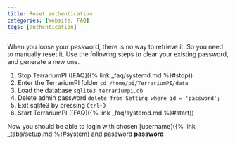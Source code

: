 ```yaml
---
title: Reset authentication
categories: [Website, FAQ]
tags: [authentication]
---
```


When you loose your password, there is no way to retrieve it. So you need to
manually reset it. Use the following steps to clear your existing password, and
generate a new one.

1. Stop TerrariumPI ([FAQ]({% link _faq/systemd.md %}#stop))
2. Enter the TerrariumPI folder `cd /home/pi/TerrariumPI/data`
3. Load the database `sqlite3 terrariumpi.db`
4. Delete admin password `delete from Setting where id = 'password';`
5. Exit sqlite3 by pressing `Ctrl+D`
6. Start TerrariumPI ([FAQ]({% link _faq/systemd.md %}#start))

Now you should be able to login with chosen
[username]({% link _tabs/setup.md %}#system) and password **password**
